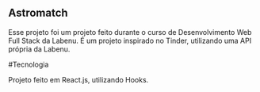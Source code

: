## Astromatch

Esse projeto foi um projeto feito durante o curso de Desenvolvimento Web Full Stack da Labenu. 
É um projeto inspirado no Tinder, utilizando uma API própria da Labenu.


#Tecnologia

Projeto feito em React.js, utilizando Hooks.

